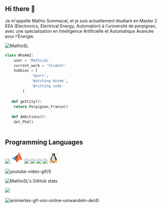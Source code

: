 ## Hi there 👋
Je m'appelle Mathis Sommacal, et je suis actuellement étudiant en Master 2 EEA (Electronics, Electrical Energy, Automation) à l'université de perpignan, avec une spécialisation en Intelligence Artificielle et Automatique Avancée pour l'Énergie.

<p align="left"> <img src="https://komarev.com/ghpvc/?username=MathisSL" alt="MathisSL" /> </p>

```python
class WhoAmI:
	user = 'MathisSL'
   	current_work = 'Student'
   	hobbies = [
   			'Sport',
   			'Watching Anime',
   			'Writting code'
   		]
   
   def getCity():
   	return Perpignan_France()
   
   def Ambitions():
   	Get_Phd()
  
```

## Programming Languages
<img src = 'https://github.com/MarikIshtar007/MarikIshtar007/blob/master/images/c-original.svg' width='30'/> <img src = 'https://github.com/MathisSL/MathisSL/blob/main/matlab.svg' width='40'/> <img src = 'https://github.com/MarikIshtar007/MarikIshtar007/blob/master/images/cpp.svg' width='30'/> <img src = 'https://github.com/MarikIshtar007/MarikIshtar007/blob/master/images/python2.png' height='30'/>  <img src = 'https://github.com/MarikIshtar007/MarikIshtar007/blob/master/images/html.svg' width='30'/>
 <img src = 'https://github.com/MarikIshtar007/MarikIshtar007/blob/master/images/sql.svg' width='30'/> <img src = 'https://github.com/MathisSL/MathisSL/blob/main/png-clipart-penguin-linux-tux-computer-software-svg-gallery-computer-vertebrate-thumbnail.png' width='30'/>

![youtube-video-gif(1)](https://github.com/user-attachments/assets/fa5dadca-4a42-47b7-9d5a-6dc0f6296807)


![MathisSL's GitHub stats](https://github-readme-stats.vercel.app/api?username=MathisSL&show_icons=true&theme=radical)

<img src = "https://github-readme-stats.vercel.app/api/top-langs/?username=MathisSL&layout=compact">

![animiertes-gif-von-online-umwandeln-de(4)](https://github.com/user-attachments/assets/2a47de1d-4869-48c9-8736-761b1044212c)


